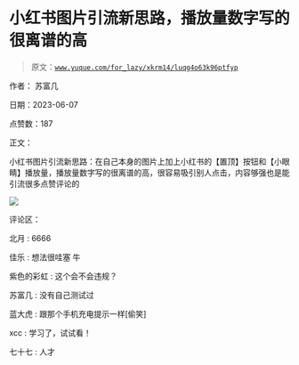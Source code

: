 # 小红书图片引流新思路，播放量数字写的很离谱的高

> 原文：[`www.yuque.com/for_lazy/xkrm14/luqg4o63k96ptfyp`](https://www.yuque.com/for_lazy/xkrm14/luqg4o63k96ptfyp)

作者： 苏富几

日期：2023-06-07

点赞数：187

正文：

小红书图片引流新思路：在自己本身的图片上加上小红书的【置顶】按钮和【小眼睛】播放量，播放量数字写的很离谱的高，很容易吸引别人点击，内容够强也是能引流很多点赞评论的

![](img/aa6f58cee734bb949b13bf29728d88ec.png)

评论区：

北月 : 6666

佳乐 : 想法很哇塞 牛

紫色的彩虹 : 这个会不会违规？

苏富几 : 没有自己测试过

蓝大虎 : 跟那个手机充电提示一样[偷笑]

xcc : 学习了，试试看！

七十七 : 人才



